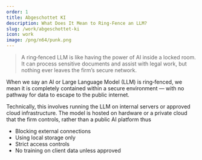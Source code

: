 ```yaml
---
order: 1
title: Abgeschottet KI
description: What Does It Mean to Ring‑Fence an LLM?
slug: /work/abgeschottet-ki
icon: work
image: /png/n64/punk.png
---
```


> A ring‑fenced LLM is like having the power of AI inside a locked room. It can process sensitive documents and assist with legal work, but nothing ever leaves the firm’s secure network.

When we say an AI or Large Language Model (LLM) is ring‑fenced, we mean it is completely contained within a secure environment — with no pathway for data to escape to the public internet.

Technically, this involves running the LLM on internal servers or approved cloud infrastructure. The model is hosted on hardware or a private cloud that the firm controls, rather than a public AI platform thus

- Blocking external connections
- Using local storage only
- Strict access controls
- No training on client data unless approved

